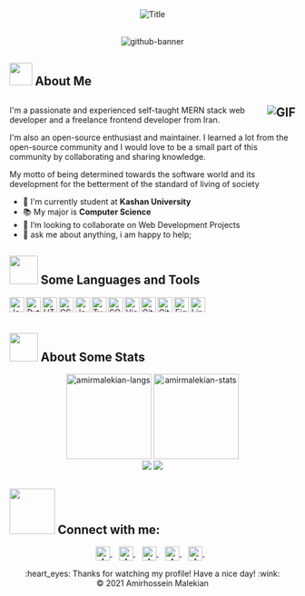 <div align="center">
  <img src="https://readme-typing-svg.herokuapp.com?font=Dancing+Script&size=60&color=F38F02&center=true&vCenter=true&width=600&height=70&lines=Heyyy!+I'm+Amirhossein;Welcome+to+my+profile!;MERN+Stack+developer" alt="Title"></img>
</div>

<br/>

<div align="center">
  
  ![github-banner](https://user-images.githubusercontent.com/79522638/166133864-99e5d96a-5928-42a4-9439-3b3ee9bb7823.png)
  
</div>

## <img src="https://media.giphy.com/media/hvRJCLFzcasrR4ia7z/giphy.gif" width="40px"> About Me

## <img align="right" alt="GIF" src="https://media.giphy.com/media/qgQUggAC3Pfv687qPC/giphy.gif"/>

I'm a passionate and experienced self-taught MERN stack web developer and a freelance frontend developer from Iran.

I'm also an open-source enthusiast and maintainer. I learned a lot from the open-source community and I would love to be a small part of this community by collaborating and sharing knowledge.

My motto of being determined towards the software world and its development for the betterment of the standard of living of society

- :school: I'm currently student at **Kashan University**
- :books: My major is **Computer Science**
- 👯 I’m looking to collaborate on Web Development Projects
- 💬 ask me about anything, i am happy to help;


## <img src="https://media2.giphy.com/media/QssGEmpkyEOhBCb7e1/giphy.gif?cid=ecf05e47a0n3gi1bfqntqmob8g9aid1oyj2wr3ds3mg700bl&rid=giphy.gif" width="50px"> Some Languages and Tools

<img align="left" alt="Java" width="26px" src="https://github.com/darshanr27/darshanr27/blob/master/Assets/java.png" />
<img align="left" alt="Python" width="26px" src="https://edent.github.io/SuperTinyIcons/images/svg/python.svg" />
<img align="left" alt="HTML5" width="26px" src="https://edent.github.io/SuperTinyIcons/images/svg/html5.svg" />
<img align="left" alt="CSS3" width="26px" src="https://edent.github.io/SuperTinyIcons/images/svg/css3.svg" />
<img align="left" alt="JavaScript" width="26px" src="https://edent.github.io/SuperTinyIcons/images/svg/javascript.svg" />
<img align="left" alt="TypeScript" width="26px" src="https://edent.github.io/SuperTinyIcons/images/svg/typescript.svg" />
<img align="left" alt="SQL" width="26px" src="https://github.com/darshanr27/darshanr27/blob/master/Assets/sql.png" />
<img align="left" alt="Visual Studio Code" width="26px" src="https://github.com/darshanr27/darshanr27/blob/master/Assets/visual-studio-code.png" />
<img align="left" alt="Git" width="26px" src="https://github.com/darshanr27/darshanr27/blob/master/Assets/git.png" />
<img align="left" alt="GitHub" width="26px" src="https://github.com/darshanr27/darshanr27/blob/master/Assets/github.png" />
<img align="left" alt="Figma" width="26px" src="https://github.com/darshanr27/darshanr27/blob/master/Assets/figma.png" />
<img align="left" alt="Linux" width="26px" src="https://edent.github.io/SuperTinyIcons/images/svg/linux.svg" />

<br />
<br />


## <img src="https://media0.giphy.com/media/cNZqrH5IzOG0xrlWks/giphy.gif?cid=ecf05e47map255q427en9uprqc1sb0unjq5k4fnqg5pmhhs4&rid=giphy.gif&ct=s" width="50px"> About Some Stats
<div align="center">
<img height="150em" src="https://github-readme-stats.vercel.app/api/top-langs/?username=amirmalekian&layout=compact&show_icon=true&theme=algolia" alt="amirmalekian-langs"/>
<img height="150em" src="https://github-readme-stats.vercel.app/api/?username=amirmalekian&layout=compact&show_icon=true&theme=algolia" alt="amirmalekian-stats"/>
</div>
<div align="center">
  <img src="http://github-readme-streak-stats.herokuapp.com?user=amirmalekian&theme=algolia&background=0d1117&hide_border=true" />
  <img src="https://activity-graph.herokuapp.com/graph?username=amirmalekian&theme=react-dark"/>
</div>

## <img src='https://raw.githubusercontent.com/ShahriarShafin/ShahriarShafin/main/Assets/handshake.gif' width="80px"> Connect with me:

<p align="center">
  <a href="amirho3einmalekian@gmail.com" >
    <img align="center" alt="Amirhossein Malekian | Gmail" width="25px" src="https://edent.github.io/SuperTinyIcons/images/svg/gmail.svg" />
  </a> &nbsp;&nbsp;
  
  
  <a href="http://linkedin.com/in/amirhossein-malekian-8a267a1b1" target="_blank">
  <img align="center" alt="Amirhossein Malekian | Linkedin" width="25px" src="https://edent.github.io/SuperTinyIcons/images/svg/linkedin.svg" />
</a> &nbsp;&nbsp;
  
  
   <a href="https://t.me/AmirhosseinMalekian" target="_blank">
  <img align="center" alt="Amirhossein Malekian | Telegram" width="25px" src="https://edent.github.io/SuperTinyIcons/images/svg/telegram.svg" />
</a> &nbsp;&nbsp;
  
  <a href="https://dev.to/amirmalekian" target="_blank">
  <img align="center" alt="Amirhossein Malekian | DEV" width="25px" src="https://edent.github.io/SuperTinyIcons/images/svg/dev_to.svg" />
</a> &nbsp;&nbsp;
  
  
  <a href="https://stackoverflow.com/users/14816783/amirhossein" target="_blank">
  <img align="center" alt="Amirhossein Malekian | Stackoverflow" width="25px" src="https://edent.github.io/SuperTinyIcons/images/svg/stackoverflow.svg" />
</a> &nbsp;&nbsp;
<p> 
  
 
  

<div align="center">
  :heart_eyes: Thanks for watching my profile! Have a nice day! :wink: <br/>
  &copy; 2021 Amirhossein Malekian
</div>

<!--
**amirmalekian/amirmalekian** is a ✨ _special_ ✨ repository because its `README.md` (this file) appears on your GitHub profile.

Here are some ideas to get you started:

- 🔭 I’m currently working on ...
- 🌱 I’m currently learning ...
- 🤔 I’m looking for help with ...
 Ask me about ...
- 📫 How to reach me: ...
- 😄 Pronouns: ...
- ⚡ Fun fact: ...
-->
